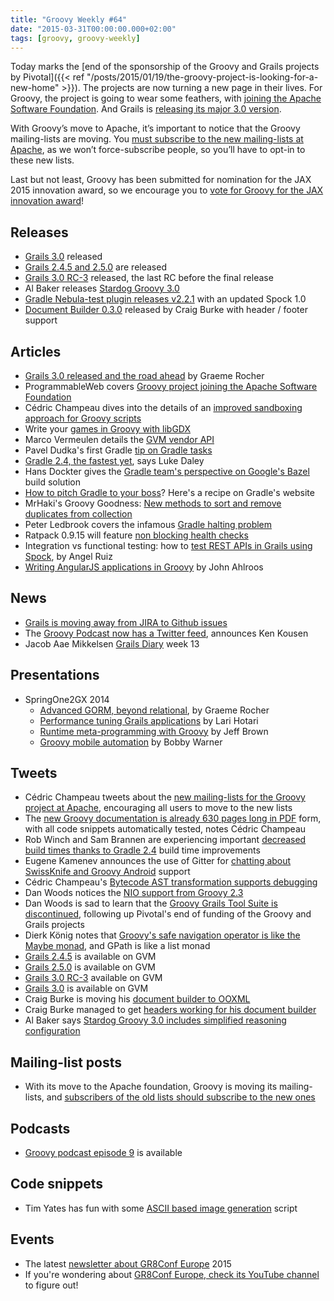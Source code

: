 ```yaml
---
title: "Groovy Weekly #64"
date: "2015-03-31T00:00:00.000+02:00"
tags: [groovy, groovy-weekly]
---
```


Today marks the [end of the sponsorship of the Groovy and Grails projects by Pivotal]({{< ref "/posts/2015/01/19/the-groovy-project-is-looking-for-a-new-home" >}}). The projects are now turning a new page in their lives. For Groovy, the project is going to wear some feathers, with [joining the Apache Software Foundation](http://www.programmableweb.com/news/groovy-project-joins-apache-software-foundation/2015/03/27). And Grails is [releasing its major 3.0 version](http://grails.io/post/115110650393/grails-3-0-released-and-the-road-ahead).

With Groovy’s move to Apache, it’s important to notice that the Groovy mailing-lists are moving. You [must subscribe to the new mailing-lists at Apache](http://groovy.329449.n5.nabble.com/IMPORTANT-New-mailing-lists-and-JIRA-migration-td5723329.html), as we won’t force-subscribe people, so you’ll have to opt-in to these new lists.

Last but not least, Groovy has been submitted for nomination for the JAX 2015 innovation award, so we encourage you to [vote for Groovy for the JAX innovation award](http://jaxenter.com/jax-awards-2015/submit-your-vote)!

## Releases

*   [Grails 3.0](https://github.com/grails/grails-core/releases/tag/v3.0.0) released
*   [Grails 2.4.5 and 2.5.0](https://twitter.com/grailsframework/status/580610565808197632) are released
*   [Grails 3.0 RC-3](https://twitter.com/grailsframework/status/581094391521132546) released, the last RC before the final release
*   Al Baker releases [Stardog Groovy 3.0](https://twitter.com/AlBaker_Dev/status/581168099614937088)
*   [Gradle Nebula-test plugin releases v2.2.1](https://twitter.com/NebulaPlugins/status/581203594021584897) with an updated Spock 1.0
*   [Document Builder 0.3.0](https://twitter.com/craigburke1/status/582575048764055552) released by Craig Burke with header / footer support

## Articles

*   [Grails 3.0 released and the road ahead](http://grails.io/post/115110650393/grails-3-0-released-and-the-road-ahead) by Graeme Rocher
*   ProgrammableWeb covers [Groovy project joining the Apache Software Foundation](http://www.programmableweb.com/news/groovy-project-joins-apache-software-foundation/2015/03/27)
*   Cédric Champeau dives into the details of an [improved sandboxing approach for Groovy scripts](http://melix.github.io/blog/2015/03/sandboxing.html)
*   Write your [games in Groovy with libGDX](https://impetus-games.com/blog/libGDX-the-Groovy-Way)
*   Marco Vermeulen details the [GVM vendor API](http://www.wiredforcode.com/blog/2015/03/26/the-gvm-vendor-api/)
*   Pavel Dudka's first Gradle [tip on Gradle tasks](http://trickyandroid.com/gradle-tip-1-tasks/)
*   [Gradle 2.4, the fastest yet](https://gradle.org/gradle-2-4-the-fastest-yet/), says Luke Daley
*   Hans Dockter gives the [Gradle team's perspective on Google's Bazel](https://gradle.org/gradle-team-perspective-on-bazel) build solution
*   [How to pitch Gradle to your boss](https://gradle.org/why/return-on-investment/)? Here's a recipe on Gradle's website
*   MrHaki's Groovy Goodness: [New methods to sort and remove duplicates from collection](http://mrhaki.blogspot.fr/2015/03/groovy-goodness-new-methods-to-sort-and.html)
*   Peter Ledbrook covers the infamous [Gradle halting problem](http://blog.cacoethes.co.uk/gradle/comments-on-recent-gradle-criticisms)
*   Ratpack 0.9.15 will feature [non blocking health checks](https://twitter.com/ratpackweb/status/582642475388444672)
*   Integration vs functional testing: how to [test REST APIs in Grails using Spock](http://aruizca.com/integrated-vs-functional-testing-how-to-test-rest-apis-in-grails-using-spock/), by Angel Ruiz
*   [Writing AngularJS applications in Groovy](http://devsoap.com/#!/Writing-AngularJS-applications-in-Groovy) by John Ahlroos

## News

*   [Grails is moving away from JIRA to Github issues](https://twitter.com/grailsframework/status/582466373894438912)
*   The [Groovy Podcast now has a Twitter feed](https://twitter.com/kenkousen/status/580745262148280320), announces Ken Kousen
*   Jacob Aae Mikkelsen [Grails Diary](http://grydeske.net/news/show/89) week 13
    
## Presentations

*   SpringOne2GX 2014
    *   [Advanced GORM, beyond relational](http://www.infoq.com/presentations/advanced-gorm), by Graeme Rocher
    *   [Performance tuning Grails applications](http://www.infoq.com/presentations/grails-perf-tuning) by Lari Hotari
    *   [Runtime meta-programming with Groovy](http://www.infoq.com/presentations/groovy-metaprogramming) by Jeff Brown
    *   [Groovy mobile automation](http://www.infoq.com/presentations/groovy-spock-gradle) by Bobby Warner

## Tweets

*   Cédric Champeau tweets about the [new mailing-lists for the Groovy project at Apache](https://twitter.com/CedricChampeau/status/582656729600622592), encouraging all users to move to the new lists
*   The [new Groovy documentation is already 630 pages long in PDF](https://twitter.com/cedricchampeau/status/582908247692181504) form, with all code snippets automatically tested, notes Cédric Champeau
*   Rob Winch and Sam Brannen are experiencing important [decreased build times thanks to Gradle 2.4](https://twitter.com/sam_brannen/status/581884182156197888) build time improvements
*   Eugene Kamenev announces the use of Gitter for [chatting about SwissKnife and Groovy Android](https://twitter.com/eugenekamenev/status/582548963661729792) support
*   Cédric Champeau's [Bytecode AST transformation supports debugging](https://twitter.com/CedricChampeau/status/581129087126609920)
*   Dan Woods notices the [NIO support from Groovy 2.3](https://twitter.com/danveloper/status/581553702525214720)
*   Dan Woods is sad to learn that the [Groovy Grails Tool Suite is discontinued](https://twitter.com/danveloper/status/581765073258987520), following up Pivotal's end of funding of the Groovy and Grails projects
*   Dierk König notes that [Groovy's safe navigation operator is like the Maybe monad](https://twitter.com/mittie/status/581768305771450368), and GPath is like a list monad
*   [Grails 2.4.5](https://twitter.com/gvmtool/status/580608623719686144) is available on GVM
*   [Grails 2.5.0](https://twitter.com/gvmtool/status/580608731085447168) is available on GVM
*   [Grails 3.0 RC-3](https://twitter.com/gvmtool/status/581097862899113986) available on GVM
*   [Grails 3.0](https://twitter.com/gvmtool/status/582850247929532416) is available on GVM
*   Craig Burke is moving his [document builder to OOXML](https://twitter.com/craigburke1/status/580732939371171840)
*   Craig Burke managed to get [headers working for his document builder](https://twitter.com/craigburke1/status/580788527341924352)
*   Al Baker says [Stardog Groovy 3.0 includes simplified reasoning configuration](https://twitter.com/AlBaker_Dev/status/581169267619602433)

## Mailing-list posts

*   With its move to the Apache foundation, Groovy is moving its mailing-lists, and [subscribers of the old lists should subscribe to the new ones](http://groovy.329449.n5.nabble.com/IMPORTANT-New-mailing-lists-and-JIRA-migration-td5723329.html)

## Podcasts

*   [Groovy podcast episode 9](https://twitter.com/groovypodcast/status/581107353459658752) is available

## Code snippets

*   Tim Yates has fun with some [ASCII based image generation](https://gist.github.com/timyates/7234c83d9e7df39e5a09) script

## Events

*   The latest [newsletter about GR8Conf Europe](https://twitter.com/gr8conf/status/580603331707559936) 2015
*   If you're wondering about [GR8Conf Europe, check its YouTube channel](https://twitter.com/gr8conf/status/580769221023399936) to figure out!